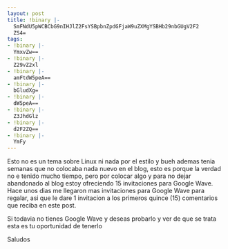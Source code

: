```yaml
---
layout: post
title: !binary |-
  SmFNdU5pWCBCbG9nIHJlZ2FsYSBpbnZpdGFjaW9uZXMgYSBHb29nbGUgV2F2
  ZS4=
tags:
- !binary |-
  YmxvZw==
- !binary |-
  Z29vZ2xl
- !binary |-
  amFtdW5peA==
- !binary |-
  bGludXg=
- !binary |-
  dW5peA==
- !binary |-
  Z3JhdGlz
- !binary |-
  d2F2ZQ==
- !binary |-
  YmFy
---
```

Esto no es un tema sobre Linux ni nada por el estilo y bueh ademas tenia semanas que no colocaba nada nuevo en el blog, esto es porque la verdad no e tenido mucho tiempo, pero por colocar algo y para no dejar abandonado al blog estoy ofreciendo 15 invitaciones para Google Wave. Hace unos dias me llegaron mas invitaciones para Google Wave para regalar, asi que le dare 1 invitacion a los primeros quince (15) comentarios que reciba en este post.

Si todavia no tienes Google Wave y deseas probarlo y ver de que se trata esta es tu oportunidad de tenerlo

Saludos

